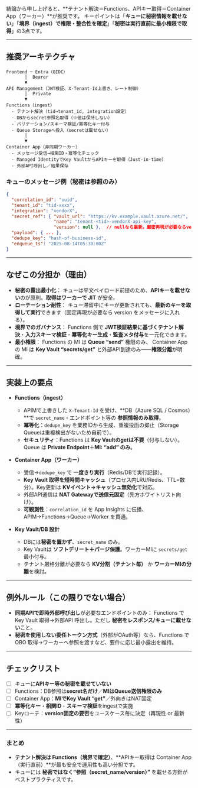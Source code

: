 結論から申し上げると、\*\*テナント解決＝Functions、APIキー取得＝Container App（ワーカー）\*\*が推奨です。
キーポイントは「**キューに秘密情報を載せない**」「**境界（ingest）で権限・整合性を確定**」「**秘密は実行直前に最小権限で取得**」の3点です。

---

## 推奨アーキテクチャ

```
Frontend ─ Entra（OIDC）
       │  Bearer
       ▼
API Management（JWT検証、X-Tenant-Id上書き、レート制御）
       │  Private
       ▼
Functions（ingest）
  - テナント解決（tid→tenant_id, integration設定）
  - DBからsecret参照名取得（※値は保持しない）
  - バリデーション/スキーマ検証/冪等化キー付与
  - Queue Storageへ投入（secretは載せない）
       │
       ▼
Container App（非同期ワーカー）
  - メッセージ受信→相関ID・冪等化チェック
  - Managed IdentityでKey VaultからAPIキーを取得（Just-in-time）
  - 外部API呼出し／結果保存
```

### キューのメッセージ例（秘密は参照のみ）

```json
{
  "correlation_id": "uuid",
  "tenant_id": "tid-xxxx",
  "integration": "vendorX",
  "secret_ref": { "vault_url": "https://kv.example.vault.azure.net/",
                  "name": "tenant-<tid>-vendorX-api-key",
                  "version": null },  // nullなら最新。厳密再現が必要ならversionを固定で入れる
  "payload": { ... },
  "dedupe_key": "hash-of-business-id",
  "enqueue_ts": "2025-08-14T05:30:00Z"
}
```

---

## なぜこの分担か（理由）

* **秘密の露出最小化**：
  キューは平文ペイロード前提のため、**APIキーを載せない**のが原則。**取得はワーカーで JIT** が安全。
* **ローテーション耐性**：
  キュー滞留中にキーが更新されても、**最新のキーを取得して実行**できます（固定再現が必要なら version をメッセージに入れる）。
* **境界でのガバナンス**：
  Functions 側で **JWT検証結果に基づくテナント解決**・**入力スキーマ検証**・**冪等化キー生成**・**監査メタ付与**を一元化できます。
* **最小権限**：
  Functions の MI は **Queue “send”** 権限のみ、
  Container App の MI は **Key Vault “secrets/get”** と外部API到達のみ――**権限分離**が明確。

---

## 実装上の要点

* **Functions（ingest）**

  * APIMで上書きした `X-Tenant-Id` を受け、\*\*DB（Azure SQL / Cosmos）\*\*で `secret_name`・エンドポイント等の **参照情報のみ取得**。
  * **冪等化**：`dedupe_key` を業務IDから生成、重複投函の抑止（Storage Queueは重複検出がないため自前で）。
  * **セキュリティ**：Functions は **Key Vaultのgetは不要**（付与しない）。Queue は **Private Endpoint**＋**MI: “add” のみ**。

* **Container App（ワーカー）**

  * 受信→`dedupe_key` で **一度きり実行**（Redis/DBで実行記録）。
  * **Key Vault 取得を短時間キャッシュ**（プロセス内LRU/Redis、TTL=数分）。Key更新は **KVイベント→キャッシュ無効化**で対応。
  * 外部API通信は **NAT Gatewayで送信元固定**（先方ホワイトリスト向け）。
  * **可観測性**：`correlation_id` を App Insights に伝播、APIM→Functions→Queue→Worker を貫通。

* **Key Vault/DB 設計**

  * DBには**秘密を置かず**、`secret_name` のみ。
  * Key Vaultは **ソフトデリート＋パージ保護**。ワーカーMIに `secrets/get` 最小付与。
  * テナント厳格分離が必要なら **KV分割（テナント毎）** か **ワーカーMIの分離**を検討。

---

## 例外ルール（この限りでない場合）

* **同期APIで即時外部呼び出し**が必要なエンドポイントのみ：
  Functions で Key Vault 取得→外部API 呼出し。ただし **秘密をレスポンス/キューに載せない**こと。
* **秘密を使用しない委任トークン方式**（外部がOAuth等）なら、Functions で OBO 取得→ワーカーへ参照を渡すなど、要件に応じ最小露出を維持。

---

## チェックリスト

* [ ] キューに**APIキー等の秘密を載せていない**
* [ ] Functions：DB参照は**secret名だけ**／**MIはQueue送信権限のみ**
* [ ] Container App：**MIでKey Vault “get”**／外向きはNAT固定
* [ ] **冪等化キー**・**相関ID**・**スキーマ検証**をingestで実施
* [ ] Keyローテ：**version固定の要否**をユースケース毎に決定（再現性 or 最新性）

---

### まとめ

* **テナント解決は Functions（境界で確定）**、\*\*APIキー取得は Container App（実行直前）\*\*が最も安全で運用性も高い分担です。
* キューには **秘密ではなく“参照（secret\_name/version）”** を載せる方針がベストプラクティスです。
